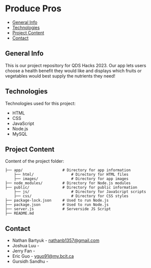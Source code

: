 # Produce Pros
* [General Info](#general-info)
* [Technologies](#technologies)
* [Project Content](#project-content)
* [Contact](#contact)

## General Info
This is our project repository for QDS Hacks 2023. Our app lets users choose a health benefit they would like and displays which fruits or vegetables would best supply
 the nutrients they need!

## Technologies
Technologies used for this project:
* HTML
* CSS
* JavaScript
* Node.js
* MySQL

## Project Content
Content of the project folder:
```
├── app/                  # Directory for app information
    ├── html/                 # Directory for HTML files
    ├── images/               # Directory for app images
├── node_modules/         # Directory for Node.js modules
├── public/               # Directory for public information
    ├── js/                   # Directory for JavaScript scripts
    ├── css/                  # Directory for CSS styles
├── package-lock.json     # Used to run Node.js
├── package.json          # Used to run Node.js
├── server.js             # Serverside JS Script
├── README.md
```

## Contact
* Nathan Bartyuk - nathanb1357@gmail.com
* Joshua Luu - 
* Jerry Fan - 
* Eric Guo - yguo91@my.bcit.ca
* Gursidh Sandhu - 
